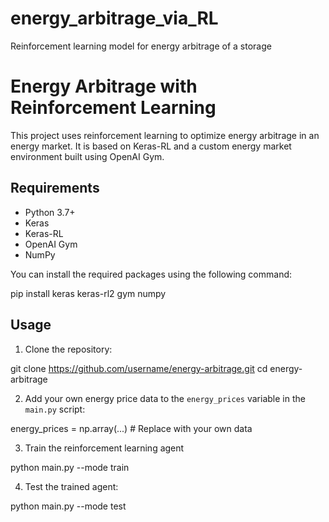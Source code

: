 # energy_arbitrage_via_RL
Reinforcement learning model for energy arbitrage of a storage


# Energy Arbitrage with Reinforcement Learning

This project uses reinforcement learning to optimize energy arbitrage in an energy market. It is based on Keras-RL and a custom energy market environment built using OpenAI Gym.

## Requirements

- Python 3.7+
- Keras
- Keras-RL
- OpenAI Gym
- NumPy

You can install the required packages using the following command:

pip install keras keras-rl2 gym numpy


## Usage

1. Clone the repository:

git clone https://github.com/username/energy-arbitrage.git
cd energy-arbitrage


2. Add your own energy price data to the `energy_prices` variable in the `main.py` script:

energy_prices = np.array(...)  # Replace with your own data

3. Train the reinforcement learning agent

python main.py --mode train

4. Test the trained agent:

python main.py --mode test
